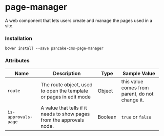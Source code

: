 # page-manager
A web component that lets users create and manage the pages used in a site.

### Installation

```shell
bower install --save pancake-cms-page-manager
```

### Attributes

| Name | Description | Type | Sample Value |
|-------|------------|--------------|------|
| `route` | The route object, used to open the template or pages in edit mode | Object | this value comes from parent, do not change it. |
| `is-approvals-page` | A value that tells if it needs to show pages from the approvals node. | Boolean | `true` or `false` |